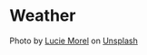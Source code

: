 # Weather
Photo by <a href="https://unsplash.com/@kaklahad?utm_content=creditCopyText&utm_medium=referral&utm_source=unsplash">Lucie Morel</a> on <a href="https://unsplash.com/photos/white-clouds-and-blue-sky-Wk63a3_NMf0?utm_content=creditCopyText&utm_medium=referral&utm_source=unsplash">Unsplash</a>
  